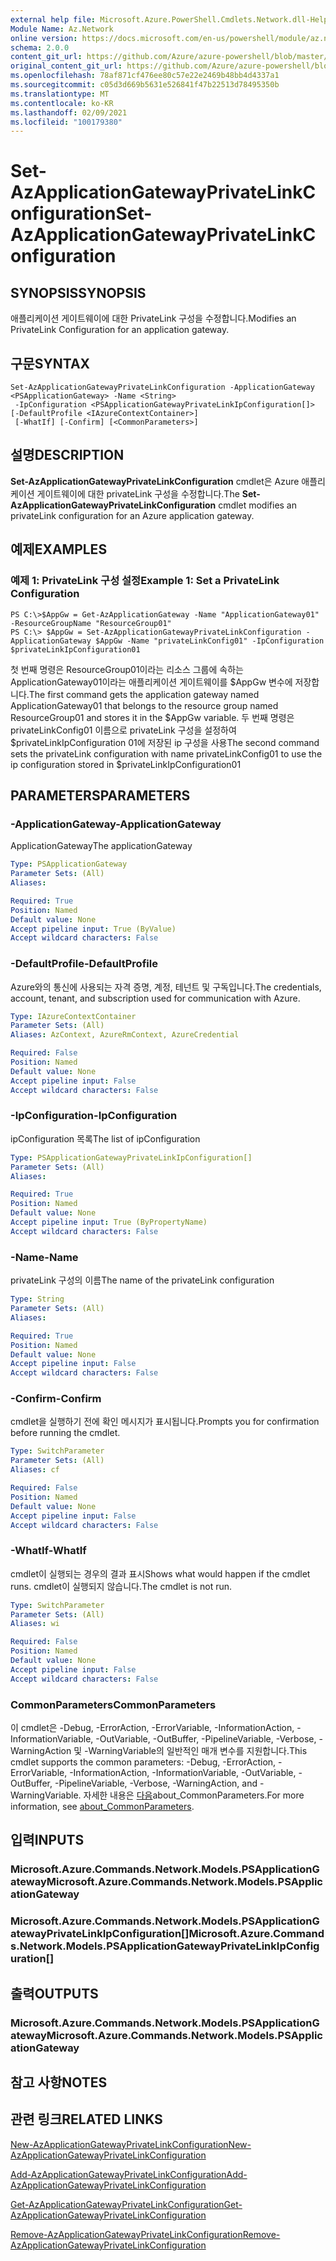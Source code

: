 ```yaml
---
external help file: Microsoft.Azure.PowerShell.Cmdlets.Network.dll-Help.xml
Module Name: Az.Network
online version: https://docs.microsoft.com/en-us/powershell/module/az.network/set-azapplicationgatewayprivatelinkconfiguration
schema: 2.0.0
content_git_url: https://github.com/Azure/azure-powershell/blob/master/src/Network/Network/help/Set-AzApplicationGatewayPrivateLinkConfiguration.md
original_content_git_url: https://github.com/Azure/azure-powershell/blob/master/src/Network/Network/help/Set-AzApplicationGatewayPrivateLinkConfiguration.md
ms.openlocfilehash: 78af871cf476ee80c57e22e2469b48bb4d4337a1
ms.sourcegitcommit: c05d3d669b5631e526841f47b22513d78495350b
ms.translationtype: MT
ms.contentlocale: ko-KR
ms.lasthandoff: 02/09/2021
ms.locfileid: "100179380"
---
```

# <span data-ttu-id="5c0a0-101">Set-AzApplicationGatewayPrivateLinkConfiguration</span><span class="sxs-lookup"><span data-stu-id="5c0a0-101">Set-AzApplicationGatewayPrivateLinkConfiguration</span></span>

## <span data-ttu-id="5c0a0-102">SYNOPSIS</span><span class="sxs-lookup"><span data-stu-id="5c0a0-102">SYNOPSIS</span></span>
<span data-ttu-id="5c0a0-103">애플리케이션 게이트웨이에 대한 PrivateLink 구성을 수정합니다.</span><span class="sxs-lookup"><span data-stu-id="5c0a0-103">Modifies an PrivateLink Configuration for an application gateway.</span></span>

## <span data-ttu-id="5c0a0-104">구문</span><span class="sxs-lookup"><span data-stu-id="5c0a0-104">SYNTAX</span></span>

```
Set-AzApplicationGatewayPrivateLinkConfiguration -ApplicationGateway <PSApplicationGateway> -Name <String>
 -IpConfiguration <PSApplicationGatewayPrivateLinkIpConfiguration[]> [-DefaultProfile <IAzureContextContainer>]
 [-WhatIf] [-Confirm] [<CommonParameters>]
```

## <span data-ttu-id="5c0a0-105">설명</span><span class="sxs-lookup"><span data-stu-id="5c0a0-105">DESCRIPTION</span></span>
<span data-ttu-id="5c0a0-106">**Set-AzApplicationGatewayPrivateLinkConfiguration** cmdlet은 Azure 애플리케이션 게이트웨이에 대한 privateLink 구성을 수정합니다.</span><span class="sxs-lookup"><span data-stu-id="5c0a0-106">The **Set-AzApplicationGatewayPrivateLinkConfiguration** cmdlet modifies an privateLink configuration for an Azure application gateway.</span></span>

## <span data-ttu-id="5c0a0-107">예제</span><span class="sxs-lookup"><span data-stu-id="5c0a0-107">EXAMPLES</span></span>

### <span data-ttu-id="5c0a0-108">예제 1: PrivateLink 구성 설정</span><span class="sxs-lookup"><span data-stu-id="5c0a0-108">Example 1: Set a PrivateLink Configuration</span></span>
```
PS C:\>$AppGw = Get-AzApplicationGateway -Name "ApplicationGateway01" -ResourceGroupName "ResourceGroup01"
PS C:\> $AppGw = Set-AzApplicationGatewayPrivateLinkConfiguration -ApplicationGateway $AppGw -Name "privateLinkConfig01" -IpConfiguration $privateLinkIpConfiguration01
```

<span data-ttu-id="5c0a0-109">첫 번째 명령은 ResourceGroup01이라는 리소스 그룹에 속하는 ApplicationGateway01이라는 애플리케이션 게이트웨이를 $AppGw 변수에 저장합니다.</span><span class="sxs-lookup"><span data-stu-id="5c0a0-109">The first command gets the application gateway named ApplicationGateway01 that belongs to the resource group named ResourceGroup01 and stores it in the $AppGw variable.</span></span>
<span data-ttu-id="5c0a0-110">두 번째 명령은 privateLinkConfig01 이름으로 privateLink 구성을 설정하여 $privateLinkIpConfiguration 01에 저장된 ip 구성을 사용</span><span class="sxs-lookup"><span data-stu-id="5c0a0-110">The second command sets the privateLink configuration with name privateLinkConfig01 to use the ip configuration stored in $privateLinkIpConfiguration01</span></span>

## <span data-ttu-id="5c0a0-111">PARAMETERS</span><span class="sxs-lookup"><span data-stu-id="5c0a0-111">PARAMETERS</span></span>

### <span data-ttu-id="5c0a0-112">-ApplicationGateway</span><span class="sxs-lookup"><span data-stu-id="5c0a0-112">-ApplicationGateway</span></span>
<span data-ttu-id="5c0a0-113">ApplicationGateway</span><span class="sxs-lookup"><span data-stu-id="5c0a0-113">The applicationGateway</span></span>

```yaml
Type: PSApplicationGateway
Parameter Sets: (All)
Aliases:

Required: True
Position: Named
Default value: None
Accept pipeline input: True (ByValue)
Accept wildcard characters: False
```

### <span data-ttu-id="5c0a0-114">-DefaultProfile</span><span class="sxs-lookup"><span data-stu-id="5c0a0-114">-DefaultProfile</span></span>
<span data-ttu-id="5c0a0-115">Azure와의 통신에 사용되는 자격 증명, 계정, 테넌트 및 구독입니다.</span><span class="sxs-lookup"><span data-stu-id="5c0a0-115">The credentials, account, tenant, and subscription used for communication with Azure.</span></span>

```yaml
Type: IAzureContextContainer
Parameter Sets: (All)
Aliases: AzContext, AzureRmContext, AzureCredential

Required: False
Position: Named
Default value: None
Accept pipeline input: False
Accept wildcard characters: False
```

### <span data-ttu-id="5c0a0-116">-IpConfiguration</span><span class="sxs-lookup"><span data-stu-id="5c0a0-116">-IpConfiguration</span></span>
<span data-ttu-id="5c0a0-117">ipConfiguration 목록</span><span class="sxs-lookup"><span data-stu-id="5c0a0-117">The list of ipConfiguration</span></span>

```yaml
Type: PSApplicationGatewayPrivateLinkIpConfiguration[]
Parameter Sets: (All)
Aliases:

Required: True
Position: Named
Default value: None
Accept pipeline input: True (ByPropertyName)
Accept wildcard characters: False
```

### <span data-ttu-id="5c0a0-118">-Name</span><span class="sxs-lookup"><span data-stu-id="5c0a0-118">-Name</span></span>
<span data-ttu-id="5c0a0-119">privateLink 구성의 이름</span><span class="sxs-lookup"><span data-stu-id="5c0a0-119">The name of the privateLink configuration</span></span>

```yaml
Type: String
Parameter Sets: (All)
Aliases:

Required: True
Position: Named
Default value: None
Accept pipeline input: False
Accept wildcard characters: False
```

### <span data-ttu-id="5c0a0-120">-Confirm</span><span class="sxs-lookup"><span data-stu-id="5c0a0-120">-Confirm</span></span>
<span data-ttu-id="5c0a0-121">cmdlet을 실행하기 전에 확인 메시지가 표시됩니다.</span><span class="sxs-lookup"><span data-stu-id="5c0a0-121">Prompts you for confirmation before running the cmdlet.</span></span>

```yaml
Type: SwitchParameter
Parameter Sets: (All)
Aliases: cf

Required: False
Position: Named
Default value: None
Accept pipeline input: False
Accept wildcard characters: False
```

### <span data-ttu-id="5c0a0-122">-WhatIf</span><span class="sxs-lookup"><span data-stu-id="5c0a0-122">-WhatIf</span></span>
<span data-ttu-id="5c0a0-123">cmdlet이 실행되는 경우의 결과 표시</span><span class="sxs-lookup"><span data-stu-id="5c0a0-123">Shows what would happen if the cmdlet runs.</span></span>
<span data-ttu-id="5c0a0-124">cmdlet이 실행되지 않습니다.</span><span class="sxs-lookup"><span data-stu-id="5c0a0-124">The cmdlet is not run.</span></span>

```yaml
Type: SwitchParameter
Parameter Sets: (All)
Aliases: wi

Required: False
Position: Named
Default value: None
Accept pipeline input: False
Accept wildcard characters: False
```

### <span data-ttu-id="5c0a0-125">CommonParameters</span><span class="sxs-lookup"><span data-stu-id="5c0a0-125">CommonParameters</span></span>
<span data-ttu-id="5c0a0-126">이 cmdlet은 -Debug, -ErrorAction, -ErrorVariable, -InformationAction, -InformationVariable, -OutVariable, -OutBuffer, -PipelineVariable, -Verbose, -WarningAction 및 -WarningVariable의 일반적인 매개 변수를 지원합니다.</span><span class="sxs-lookup"><span data-stu-id="5c0a0-126">This cmdlet supports the common parameters: -Debug, -ErrorAction, -ErrorVariable, -InformationAction, -InformationVariable, -OutVariable, -OutBuffer, -PipelineVariable, -Verbose, -WarningAction, and -WarningVariable.</span></span> <span data-ttu-id="5c0a0-127">자세한 내용은 [다음](http://go.microsoft.com/fwlink/?LinkID=113216)about_CommonParameters.</span><span class="sxs-lookup"><span data-stu-id="5c0a0-127">For more information, see [about_CommonParameters](http://go.microsoft.com/fwlink/?LinkID=113216).</span></span>

## <span data-ttu-id="5c0a0-128">입력</span><span class="sxs-lookup"><span data-stu-id="5c0a0-128">INPUTS</span></span>

### <span data-ttu-id="5c0a0-129">Microsoft.Azure.Commands.Network.Models.PSApplicationGateway</span><span class="sxs-lookup"><span data-stu-id="5c0a0-129">Microsoft.Azure.Commands.Network.Models.PSApplicationGateway</span></span>

### <span data-ttu-id="5c0a0-130">Microsoft.Azure.Commands.Network.Models.PSApplicationGatewayPrivateLinkIpConfiguration[]</span><span class="sxs-lookup"><span data-stu-id="5c0a0-130">Microsoft.Azure.Commands.Network.Models.PSApplicationGatewayPrivateLinkIpConfiguration[]</span></span>

## <span data-ttu-id="5c0a0-131">출력</span><span class="sxs-lookup"><span data-stu-id="5c0a0-131">OUTPUTS</span></span>

### <span data-ttu-id="5c0a0-132">Microsoft.Azure.Commands.Network.Models.PSApplicationGateway</span><span class="sxs-lookup"><span data-stu-id="5c0a0-132">Microsoft.Azure.Commands.Network.Models.PSApplicationGateway</span></span>

## <span data-ttu-id="5c0a0-133">참고 사항</span><span class="sxs-lookup"><span data-stu-id="5c0a0-133">NOTES</span></span>

## <span data-ttu-id="5c0a0-134">관련 링크</span><span class="sxs-lookup"><span data-stu-id="5c0a0-134">RELATED LINKS</span></span>

[<span data-ttu-id="5c0a0-135">New-AzApplicationGatewayPrivateLinkConfiguration</span><span class="sxs-lookup"><span data-stu-id="5c0a0-135">New-AzApplicationGatewayPrivateLinkConfiguration</span></span>](./New-AzApplicationGatewayPrivateLinkConfiguration.md)

[<span data-ttu-id="5c0a0-136">Add-AzApplicationGatewayPrivateLinkConfiguration</span><span class="sxs-lookup"><span data-stu-id="5c0a0-136">Add-AzApplicationGatewayPrivateLinkConfiguration</span></span>](./Add-AzApplicationGatewayPrivateLinkConfiguration.md)

[<span data-ttu-id="5c0a0-137">Get-AzApplicationGatewayPrivateLinkConfiguration</span><span class="sxs-lookup"><span data-stu-id="5c0a0-137">Get-AzApplicationGatewayPrivateLinkConfiguration</span></span>](./Get-AzApplicationGatewayPrivateLinkConfiguration.md)

[<span data-ttu-id="5c0a0-138">Remove-AzApplicationGatewayPrivateLinkConfiguration</span><span class="sxs-lookup"><span data-stu-id="5c0a0-138">Remove-AzApplicationGatewayPrivateLinkConfiguration</span></span>](./Remove-AzApplicationGatewayPrivateLinkConfiguration.md)